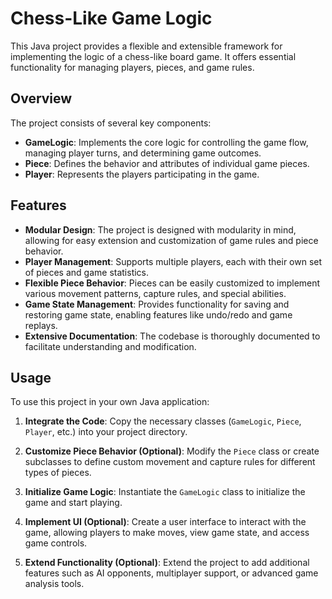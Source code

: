# Chess-Like Game Logic

This Java project provides a flexible and extensible framework for implementing the logic of a chess-like board game. It offers essential functionality for managing players, pieces, and game rules.

## Overview

The project consists of several key components:

- **GameLogic**: Implements the core logic for controlling the game flow, managing player turns, and determining game outcomes.
- **Piece**: Defines the behavior and attributes of individual game pieces.
- **Player**: Represents the players participating in the game.

## Features

- **Modular Design**: The project is designed with modularity in mind, allowing for easy extension and customization of game rules and piece behavior.
- **Player Management**: Supports multiple players, each with their own set of pieces and game statistics.
- **Flexible Piece Behavior**: Pieces can be easily customized to implement various movement patterns, capture rules, and special abilities.
- **Game State Management**: Provides functionality for saving and restoring game state, enabling features like undo/redo and game replays.
- **Extensive Documentation**: The codebase is thoroughly documented to facilitate understanding and modification.

## Usage

To use this project in your own Java application:

1. **Integrate the Code**: Copy the necessary classes (`GameLogic`, `Piece`, `Player`, etc.) into your project directory.
   
2. **Customize Piece Behavior (Optional)**: Modify the `Piece` class or create subclasses to define custom movement and capture rules for different types of pieces.
   
3. **Initialize Game Logic**: Instantiate the `GameLogic` class to initialize the game and start playing.
   
4. **Implement UI (Optional)**: Create a user interface to interact with the game, allowing players to make moves, view game state, and access game controls.
   
5. **Extend Functionality (Optional)**: Extend the project to add additional features such as AI opponents, multiplayer support, or advanced game analysis tools.


